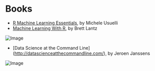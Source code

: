 # Books
* [R Machine Learning Essentials](http://www.amazon.com/Machine-Learning-Essentials-Michele-Usuelli/dp/178398774X), by Michele Usuelli
* [Machine Learning With R](http://www.amazon.com/Machine-Learning-R-Brett-Lantz/dp/1782162143), by Brett Lantz

![Image](http://ecx.images-amazon.com/images/I/518PBAYk%2BxL.jpg?raw=true)

* [Data Science at the Command Line] (http://datascienceatthecommandline.com/), by Jeroen Janssens

![Image](http://datascienceatthecommandline.com/assets/img/data-science-at-the-command-line.png?raw=true)
